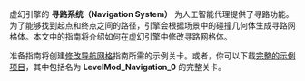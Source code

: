 虚幻引擎的 **寻路系统（Navigation System）** 为人工智能代理提供了寻路功能。为了能够找到起点和终点之间的路径，引擎会根据场景中的碰撞几何体生成寻路网格体。本文中的指南将介绍如何在虚幻引擎中修改寻路网格体。

准备指南将创建[修改导航网格](https://docs.unrealengine.com/5.3/zh-CN/overview-of-how-to-modify-the-navigation-mesh-in-unreal-engine)指南所需的示例关卡。或者，你可以下载[完整的示例项目](https://docs.unrealengine.com/5.3/Attachments/making-interactive-experiences/artificial-intelligence/navigation/NavSystemSample.zip)，其中包括名为 **LevelMod_Navigation_0** 的完整关卡。
